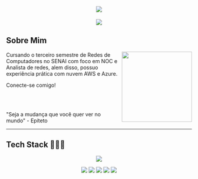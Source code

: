 <h1 align="center">
<img src="https://capsule-render.vercel.app/api?type=waving&height=300&color=00aaff&text=Luis%20Deodato&section=header&reversal=false&textBg=false&animation=fadeIn">
</h1>  

<p align="center">
  <img src="https://readme-typing-svg.herokuapp.com?font=Fira+Code&pause=1000&color=00AAFF&center=true&vCenter=true&width=435&lines=network+analist+%7C+NOC">
</p>  

## Sobre Mim

<img align="right" height="190" src="https://cdn.pixabay.com/animation/2024/05/16/21/45/21-45-34-3_512.gif">

Cursando o terceiro semestre de Redes de Computadores no SENAI com foco em NOC e Analista de redes, alem disso, possuo experiência prática com nuvem AWS e Azure.

Conecte-se comigo!  

<br><br>

"Seja a mudança que você quer ver no mundo" - Epíteto


----

## Tech Stack 👨🏼‍💻
<p align="center">
  <img src="https://skillicons.dev/icons?i=aws,azure,linux,windows,debian,nginx,grafana,debian"> 
</p>
<p align="center">
<img src="https://img.shields.io/badge/ChatGPT-74aa9c?logo=openai&logoColor=white,">
<img src="https://img.shields.io/badge/Google%20Drive-4285F4?logo=googledrive&logoColor=fff">
<img src="https://img.shields.io/badge/Trello-0052CC?logo=trello&logoColor=fff">
<img src="https://img.shields.io/badge/Udemy-A435F0?logo=udemy&logoColor=fff">
<img src="https://img.shields.io/badge/Zoom-2D8CFF?logo=zoom&logoColor=white">
